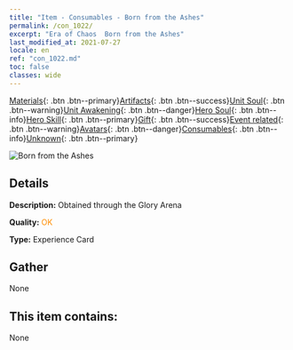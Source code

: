 ```yaml
---
title: "Item - Consumables - Born from the Ashes"
permalink: /con_1022/
excerpt: "Era of Chaos  Born from the Ashes"
last_modified_at: 2021-07-27
locale: en
ref: "con_1022.md"
toc: false
classes: wide
---
```

 [Materials](/Items/){: .btn .btn--primary}[Artifacts](/Items/Artifacts/){: .btn .btn--success}[Unit Soul](/Items/UnitSoul/){: .btn .btn--warning}[Unit Awakening](/Items/UnitAwakening/){: .btn .btn--danger}[Hero Soul](/Items/HeroSoul/){: .btn .btn--info}[Hero Skill](/Items/HeroSkill/){: .btn .btn--primary}[Gift](/Items/Gift/){: .btn .btn--success}[Event related](/Items/Events/){: .btn .btn--warning}[Avatars](/Items/Avatars/){: .btn .btn--danger}[Consumables](/Items/Consumables/){: .btn .btn--info}[Unknown](/Items/Unknown/){: .btn .btn--primary}

 ![Born from the Ashes](/images/a/avatarFrame_76.png)

## Details
 **Description:** Obtained through the Glory Arena

 **Quality:** <span style="color: #FF8C00">OK</span>

 **Type:** Experience Card

## Gather

  None

## This item contains:

  None

